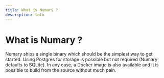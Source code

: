 ```yaml
---
title: What is Numary ?
description: toto
---
```


# What is Numary ?
Numary ships a single binary which should be the simplest way to get started. Using Postgres for storage is possible but not required (Numary defaults to SQLite). In any case, a Docker image is also available and it is possible to build from the source without much pain.
